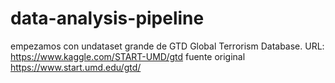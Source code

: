 # data-analysis-pipeline
empezamos con undataset grande de GTD Global Terrorism Database. URL: https://www.kaggle.com/START-UMD/gtd
fuente original https://www.start.umd.edu/gtd/